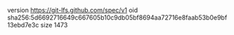 version https://git-lfs.github.com/spec/v1
oid sha256:5d6692716649c667605b10c9db05bf8694aa72716e8faab53b0e9bf13ebd7e3c
size 1473
